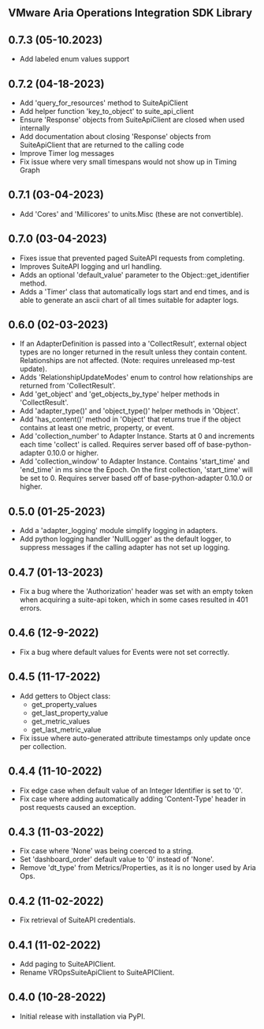 VMware Aria Operations Integration SDK Library
----------------------------------------------
## 0.7.3 (05-10.2023)
* Add labeled enum values support  
  
## 0.7.2 (04-18-2023)
* Add 'query_for_resources' method to SuiteApiClient
* Add helper function 'key_to_object' to suite_api_client
* Ensure 'Response' objects from SuiteApiClient are closed when used internally
* Add documentation about closing 'Response' objects from SuiteApiClient that are 
  returned to the calling code
* Improve Timer log messages 
* Fix issue where very small timespans would not show up in Timing Graph

## 0.7.1 (03-04-2023)
* Add 'Cores' and 'Millicores' to units.Misc (these are not convertible).

## 0.7.0 (03-04-2023)
* Fixes issue that prevented paged SuiteAPI requests from completing.
* Improves SuiteAPI logging and url handling.
* Adds an optional 'default_value' parameter to the Object::get_identifier method.
* Adds a 'Timer' class that automatically logs start and end times, and is able
  to generate an ascii chart of all times suitable for adapter logs.

## 0.6.0 (02-03-2023)
* If an AdapterDefinition is passed into a 'CollectResult', external object types
  are no longer returned in the result unless they contain content. Relationships
  are not affected. (Note: requires unreleased mp-test update).
* Adds 'RelationshipUpdateModes' enum to control how relationships are returned from 
  'CollectResult'.
* Add 'get_object' and 'get_objects_by_type' helper methods in 'CollectResult'.
* Add 'adapter_type()' and 'object_type()' helper methods in 'Object'.
* Add 'has_content()' method in 'Object' that returns true if the object contains 
  at least one metric, property, or event.
* Add 'collection_number' to Adapter Instance. Starts at 0 and increments each time 
  'collect' is called. Requires server based off of base-python-adapter 0.10.0 or 
  higher.
* Add 'collection_window' to Adapter Instance. Contains 'start_time' and 'end_time' 
  in ms since the Epoch. On the first collection, 'start_time' will be set to 0. 
  Requires server based off of base-python-adapter 0.10.0 or higher.

## 0.5.0 (01-25-2023)
* Add a 'adapter_logging' module simplify logging in adapters.
* Add python logging handler 'NullLogger' as the default logger, to suppress 
  messages if the calling adapter has not set up logging.

## 0.4.7 (01-13-2023)
* Fix a bug where the 'Authorization' header was set with an empty token when 
  acquiring a suite-api token, which in some cases resulted in 401 errors.

## 0.4.6 (12-9-2022)
* Fix a bug where default values for Events were not set correctly.

## 0.4.5 (11-17-2022)
* Add getters to Object class:
  - get_property_values
  - get_last_property_value
  - get_metric_values
  - get_last_metric_value
* Fix issue where auto-generated attribute timestamps only update once per collection.

## 0.4.4 (11-10-2022)
* Fix edge case when default value of an Integer Identifier is set to '0'.
* Fix case where adding automatically adding 'Content-Type' header in post requests caused an exception.

## 0.4.3 (11-03-2022)
* Fix case where 'None' was being coerced to a string.
* Set 'dashboard_order' default value to '0' instead of 'None'.
* Remove 'dt_type' from Metrics/Properties, as it is no longer used by Aria Ops.

## 0.4.2 (11-02-2022)
* Fix retrieval of SuiteAPI credentials.

## 0.4.1 (11-02-2022)
* Add paging to SuiteAPIClient.
* Rename VROpsSuiteApiClient to SuiteAPIClient.

## 0.4.0 (10-28-2022)
* Initial release with installation via PyPI.
